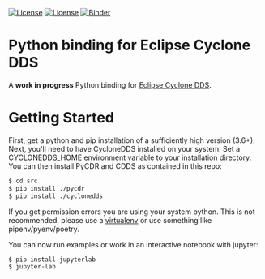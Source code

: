 [![License](https://img.shields.io/badge/License-EPL%202.0-blue)](https://choosealicense.com/licenses/epl-2.0/)
[![License](https://img.shields.io/badge/License-EDL%201.0-blue)](https://choosealicense.com/licenses/edl-1.0/)
[![Binder](https://mybinder.org/badge_logo.svg)](https://mybinder.org/v2/gh/thijsmie/cyclonedds-python/InteractiveTutorial?filepath=.binder%2Findex.ipynb)

# Python binding for Eclipse Cyclone DDS

A **work in progress** Python binding for [Eclipse Cyclone DDS][1].

[1]: https://github.com/eclipse-cyclonedds/cyclonedds/

# Getting Started

First, get a python and pip installation of a sufficiently high version (3.6+). Next, you'll need to have CycloneDDS installed on your system. Set a CYCLONEDDS_HOME environment variable to your installation directory. You can then install PyCDR and CDDS as contained in this repo:

```bash
$ cd src
$ pip install ./pycdr
$ pip install ./cyclonedds
```

If you get permission errors you are using your system python. This is not recommended, please use a [virtualenv](https://docs.python.org/3/tutorial/venv.html) or use something like pipenv/pyenv/poetry.

You can now run examples or work in an interactive notebook with jupyter:

```bash
$ pip install jupyterlab
$ jupyter-lab
```
